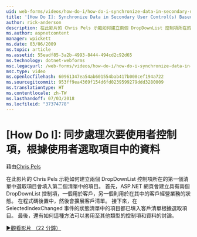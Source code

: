 ```yaml
---
uid: web-forms/videos/how-do-i/how-do-i-synchronize-data-in-secondary-user-controls-based-upon-user-selections
title: '[How Do I]: Synchronize Data in Secondary User Control(s) Based Upon User Selections | Microsoft Docs'
author: rick-anderson
description: 在此影片的 Chris Pels 示範如何建立兩個 DropDownList 控制項所在的第一個清單中選取項目會填入第二個清單中的項目。 Firs...
ms.author: aspnetcontent
manager: wpickett
ms.date: 03/06/2009
ms.topic: article
ms.assetid: 55eadf85-3a2b-4993-8444-494cd2c92d65
ms.technology: dotnet-webforms
msc.legacyurl: /web-forms/videos/how-do-i/how-do-i-synchronize-data-in-secondary-user-controls-based-upon-user-selections
msc.type: video
ms.openlocfilehash: 60961347ea54ab601554bab417b008cef194a722
ms.sourcegitcommit: 953ff9ea4369f154d6fd0239599279ddd3280009
ms.translationtype: HT
ms.contentlocale: zh-TW
ms.lasthandoff: 07/03/2018
ms.locfileid: "37374778"
---
```

<a name="how-do-i-synchronize-data-in-secondary-user-controls-based-upon-user-selections"></a>[How Do I]: 同步處理次要使用者控制項，根據使用者選取項目中的資料
====================
藉由[Chris Pels](https://twitter.com/chrispels)

在此影片的 Chris Pels 示範如何建立兩個 DropDownList 控制項所在的第一個清單中選取項目會填入第二個清單中的項目。 首先，ASP.NET 網頁會建立具有兩個 DropDownList 控制項，一個用於客戶，另一個則用於在其中的客戶經營業務的狀態。 在程式碼後置中，然後會擴展客戶清單。 接下來，在 SelectedIndexChanged 事件的狀態清單中的項目都已填入客戶清單根據選取項目。 最後，還有如何這種方法可以套用至其他類型的控制項和資料的討論。

[&#9654;觀看影片 （22 分鐘）](https://channel9.msdn.com/Blogs/ASP-NET-Site-Videos/how-do-i-synchronize-data-in-secondary-user-controls-based-upon-user-selections)
